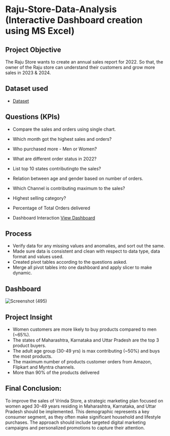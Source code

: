 # Raju-Store-Data-Analysis (Interactive Dashboard creation using MS Excel)
## Project Objective
The Raju Store wants to create an annual sales report for 2022. So that, the owner of the Raju store can understand their customers and grow more sales in 2023 & 2024.

## Dataset used
- <a href="https://docs.google.com/spreadsheets/d/1N_Aa45UnkPmnwGqNr6oTzvUhb5TKlitM/edit?gid=1081836936#gid=1081836936">Dataset</a>

## Questions (KPIs)
- Compare the sales and orders using single chart.
- Which month got the highest sales and orders?
- Who purchased more - Men or Women?
- What are different order status in 2022?
- List top 10 states contributingto the sales?
- Relation between age and gender based on number of orders.
- Which Channel is contributing maximum to the sales?
- Highest selling category?
- Percentage of Total Orders delivered

- Dashboard Interaction <a href="https://github.com/Pavankurapati03/Walmart-Store-Analysis-using-Excel/blob/main/Dashboard%20Image.png">View Dashboard</a>

## Process
- Verify data for any missing values and anomalies, and sort out the same.
- Made sure data is consistent and clean with respect to data type, data format and values used.
- Created pivot tables according to the questions asked.
- Merge all pivot tables into one dashboard and apply slicer to make dynamic.

## Dashboard

![Screenshot (495)](https://github.com/user-attachments/assets/2b38a4c8-68cb-43dc-993d-ffda5c7ecc99)

## Project Insight
- Women customers are more likely to buy products compared to men (~65%).
- The states of Maharashtra, Karnataka and Uttar Pradesh are the top 3 product buyers.
- The adult age group (30-49 yrs) is max contributing (~50%) and buys the most products.
- The maximum number of products customer orders from Amazon, Flipkart and Myntra channels.
- More than 90% of the products delivered

## Final Conclusion:
To improve the sales of Vrinda Store, a strategic marketing plan focused on women aged 30-49 years residing in Maharashtra, Karnataka, and Uttar Pradesh should be implemented. This demographic represents a key consumer segment, as they often make significant household and lifestyle purchases. The approach should include targeted digital marketing campaigns and personalized promotions to capture their attention.

